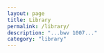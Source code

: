 ```yaml
---
layout: page
title: Library
permalink: /library/
description: "...bwv 1007..."
category: "library"
---
```

